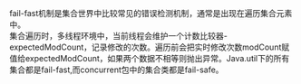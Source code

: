 
fail-fast机制是集合世界中比较常见的错误检测机制，通常是出现在遍历集合元素中。  
集合遍历时，多线程环境中，当前线程会维护一个计数比较器-expectedModCount，记录修改的次数。遍历前会把实时修改次数modCount赋值给expectedModCount，如果两个数据不相等则抛出异常。Java.util下的所有集合都是fail-fast,而concurrent包中的集合类都是fail-safe。
